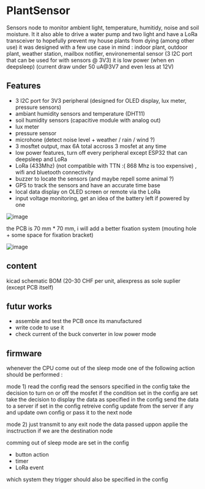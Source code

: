 # PlantSensor
Sensors node to monitor ambient light, temperature, humitidy, noise and soil moisture.
It it also able to drive a water pump and two light and have a LoRa transceiver to hopefully prevent my house plants from dying (among other use)
it was designed with a few use case in mind : indoor plant, outdoor plant, weather station, mailbox notifier, environemental sensor (3 I2C port that can be used for with sensors @ 3V3)
it is low power (when en deepsleep) (current draw under 50 uA@3V7 and even less at 12V)

## Features
- 3 I2C port for 3V3 peripheral (designed for OLED display, lux meter, pressure sensors)
- ambiant humidity sensors and temperature (DHT11)
- soil humidity sensors (capacitive module with analog out)
- lux meter
- pressure sensor
- microhone (detect noise level + weather / rain / wind ?)
- 3 mosftet output, max 6A total accross 3 mosfet at any time
- low power features, turn off every peripheral except ESP32 that can deepsleep and LoRa
- LoRa (433Mhz) (not compatible with TTN :( 868 Mhz is too expensive) , wifi and bluetooth connectivity
- buzzer to locate the sensors (and maybe repell some animal ?)
- GPS to track the sensors and have an accurate time base
- local data display on OLED screen or remote via the LoRa
- input voltage monitoring, get an idea of the battery left if powered by one

![image](https://user-images.githubusercontent.com/15912256/173457969-1ef0dad0-d3d3-4e9f-94d5-d504dadfc579.png)

the PCB is 70 mm * 70 mm, i will add a better fixation system (mouting hole + some space for fixation bracket)

![image](https://user-images.githubusercontent.com/15912256/173710470-190e3228-3d07-4be2-9e39-55b368796fda.png)

## content
kicad schematic
BOM (20-30 CHF per unit, aliexpress as sole suplier (except PCB itself)

## futur works
- assemble and test the PCB once its manufactured
- write code to use it
- check current of the buck converter in low power mode

## firmware 
whenever the CPU come out of the sleep mode one of the following action should be performed :

mode 1)
read the config
read the sensors specified in the config
take the decision to turn on or off the mosfet if the condition set in the config are set
take the decision to display the data as specified in the config
send the data to a server if set in the config
retreive config update from the server if any and update own config or pass it to the next node

mode 2)
just transmit to any exit node the data passed uppon
applie the insctruction if we are the destination node

comming out of sleep mode are set in the config
- button action
- timer
- LoRa event

which system they trigger should also be specified in the config
